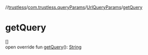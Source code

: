 //[trustless](../../../index.md)/[com.trustless.queryParams](../index.md)/[UrlQueryParams](index.md)/[getQuery](get-query.md)

# getQuery

[]\
open override fun [getQuery](get-query.md)(): [String](https://kotlinlang.org/api/latest/jvm/stdlib/kotlin/-string/index.html)
